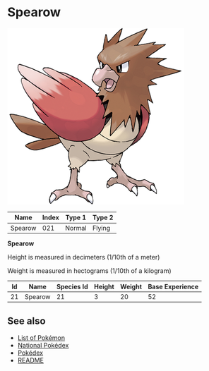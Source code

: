 # Spearow


![Spearow](images/021.png)

| **Name** | **Index** | **Type 1** | **Type 2** |
|----|----|----|----|
| Spearow | 021 | Normal | Flying  |

**Spearow** 


Height is measured in decimeters (1/10th of a meter)

Weight is measured in hectograms (1/10th of a kilogram)

| **Id** | **Name** | **Species Id** | **Height** | **Weight** | **Base Experience** |
|--------|----------|----------------|------------|------------|---------------------|
| 21 | Spearow | 21 | 3 | 20 | 52 |


## See also

- [List of Pokémon](../pokemon.md)
- [National Pokédex](../national_pokedex.md)
- [Pokédex](../pokedex.md)
- [README](../README.md)
